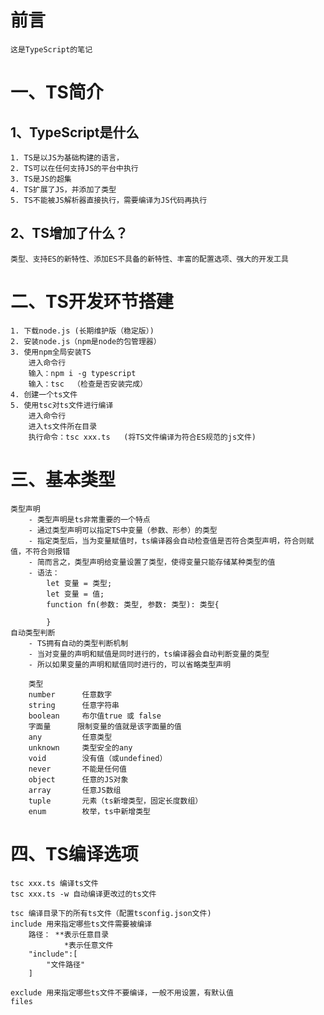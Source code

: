 # 前言
    这是TypeScript的笔记

# 一、TS简介
## 1、TypeScript是什么
    1. TS是以JS为基础构建的语言，
    2. TS可以在任何支持JS的平台中执行
    3. TS是JS的超集
    4. TS扩展了JS，并添加了类型
    5. TS不能被JS解析器直接执行，需要编译为JS代码再执行

## 2、TS增加了什么？
    类型、支持ES的新特性、添加ES不具备的新特性、丰富的配置选项、强大的开发工具


# 二、TS开发环节搭建
    1. 下载node.js (长期维护版（稳定版）)
    2. 安装node.js（npm是node的包管理器）
    3. 使用npm全局安装TS
        进入命令行
        输入：npm i -g typescript
        输入：tsc  （检查是否安装完成）
    4. 创建一个ts文件
    5. 使用tsc对ts文件进行编译
        进入命令行
        进入ts文件所在目录
        执行命令：tsc xxx.ts   (将TS文件编译为符合ES规范的js文件)
    
# 三、基本类型
    类型声明
        - 类型声明是ts非常重要的一个特点
        - 通过类型声明可以指定TS中变量（参数、形参）的类型
        - 指定类型后，当为变量赋值时，ts编译器会自动检查值是否符合类型声明，符合则赋值，不符合则报错
        - 简而言之，类型声明给变量设置了类型，使得变量只能存储某种类型的值
        - 语法：
            let 变量 = 类型;
            let 变量 = 值;
            function fn(参数: 类型, 参数: 类型): 类型{

            }
    自动类型判断
        - TS拥有自动的类型判断机制
        - 当对变量的声明和赋值是同时进行的，ts编译器会自动判断变量的类型
        - 所以如果变量的声明和赋值同时进行的，可以省略类型声明

        类型
        number      任意数字
        string      任意字符串
        boolean     布尔值true 或 false
        字面量      限制变量的值就是该字面量的值
        any         任意类型
        unknown     类型安全的any
        void        没有值（或undefined）
        never       不能是任何值
        object      任意的JS对象
        array       任意JS数组
        tuple       元素（ts新增类型，固定长度数组）
        enum        枚举，ts中新增类型


# 四、TS编译选项
    tsc xxx.ts 编译ts文件
    tsc xxx.ts -w 自动编译更改过的ts文件

    tsc 编译目录下的所有ts文件（配置tsconfig.json文件)
    include 用来指定哪些ts文件需要被编译
        路径： **表示任意目录
                *表示任意文件
        "include":[
            "文件路径"
        ]

    exclude 用来指定哪些ts文件不要编译，一般不用设置，有默认值
    files


